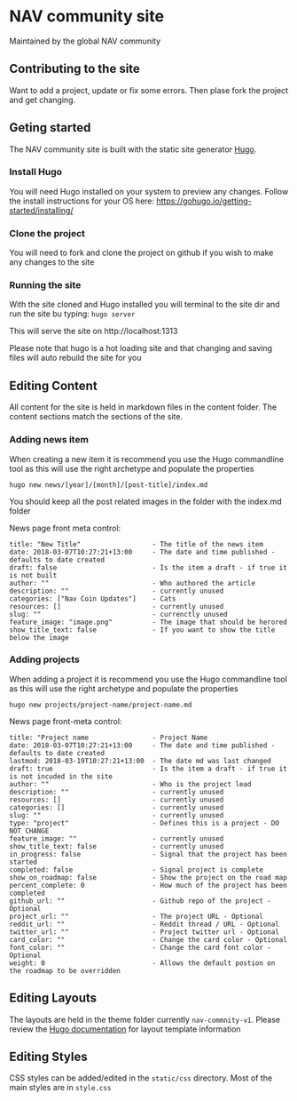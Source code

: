 # NAV community site
Maintained by the global NAV community

## Contributing to the site
Want to add a project, update or fix some errors. Then plase fork the project and get changing.

## Geting started
The NAV community site is built with the static site generator [Hugo](https://gohugo.io/).

### Install Hugo
You will need Hugo installed on your system to preview any changes. Follow the install instructions for your OS here:
https://gohugo.io/getting-started/installing/

### Clone the project
You will need to fork and clone the project on github if you wish to make any changes to the site

### Running the site
With the site cloned and Hugo installed you will terminal to the site dir and run the site bu typing:
```hugo server```

This will serve the site on http://localhost:1313

Please note that hugo is a hot loading site and that changing and saving files will auto rebuild the site for you

## Editing Content
All content for the site is held in markdown files in the content folder. The content sections match the sections of the site.

### Adding news item
When creating a new item it is recommend you use the Hugo commandline tool as this will use the right archetype and populate the properties

`hugo new news/[year]/[month]/[post-title]/index.md`

You should keep all the post related images in the folder with the index.md folder

News page front meta control:

```
title: "New Title"                  - The title of the news item
date: 2018-03-07T10:27:21+13:00     - The date and time published - defaults to date created
draft: false                        - Is the item a draft - if true it is not built
author: ""                          - Who authored the article
description: ""                     - currently unused
categories: ["Nav Coin Updates"]    - Cats
resources: []                       - currently unused
slug: ""                            - currenctly unused
feature_image: "image.png"          - The image that should be herored
show_title_text: false              - If you want to show the title below the image
```

### Adding projects
When adding a project it is recommend you use the Hugo commandline tool as this will use the right archetype and populate the properties

`hugo new projects/project-name/project-name.md`

News page front-meta control:
```
title: "Project name                - Project Name
date: 2018-03-07T10:27:21+13:00     - The date and time published - defaults to date created
lastmod: 2018-03-19T10:27:21+13:00  - The date md was last changed
draft: true                         - Is the item a draft - if true it is not incuded in the site
author: ""                          - Who is the project lead
description: ""                     - currently unused
resources: []                       - currently unused
categories: []                      - currently unused
slug: ""                            - currently unused
type: "project"                     - Defines this is a project - DO NOT CHANGE
feature_image: ""                   - currently unused
show_title_text: false              - currently unused
in_progress: false                  - Signal that the project has been started
completed: false                    - Signal project is complete
show_on_roadmap: false              - Show the project on the road map
percent_complete: 0                 - How much of the project has been completed
github_url: ""                      - Github repo of the project - Optional
project_url: ""                     - The project URL - Optional
reddit_url: ""                      - Reddit thread / URL - Optional
twitter_url: ""                     - Project twitter url - Optional
card_color: ""                      - Change the card color - Optional
font_color: ""                      - Change the card font color - Optional
weight: 0                           - Allows the default postion on the roadmap to be overridden
```

## Editing Layouts
The layouts are held in the theme folder currently `nav-commnity-v1`. Please review the [Hugo documentation](https://gohugo.io/documentation/) for layout template information

## Editing Styles
CSS styles can be added/edited in the `static/css` directory. Most of the main styles are in `style.css`
